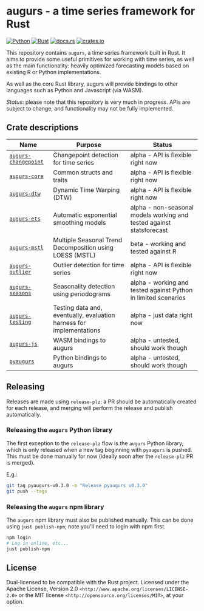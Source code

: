 # augurs - a time series framework for Rust

[![Python](https://github.com/grafana/augurs/actions/workflows/python.yml/badge.svg)](https://github.com/grafana/augurs/actions/workflows/python.yml)
[![Rust](https://github.com/grafana/augurs/actions/workflows/rust.yml/badge.svg)](https://github.com/grafana/augurs/actions/workflows/rust.yml)
[![docs.rs](https://docs.rs/augurs-core/badge.svg)](https://docs.rs/augurs-core)
[![crates.io](https://img.shields.io/crates/v/augurs-core.svg)](https://crates.io/crates/augurs-core)

This repository contains `augurs`, a time series framework built in Rust.
It aims to provide some useful primitives for working with time series,
as well as the main functionality: heavily optimized forecasting models
based on existing R or Python implementations.

As well as the core Rust library, augurs will provide bindings to other
languages such as Python and Javascript (via WASM).

*Status*: please note that this repository is very much in progress.
APIs are subject to change, and functionality may not be fully implemented.

## Crate descriptions

| Name                     | Purpose                                                              | Status                                                               |
| ------------------------ | -------------------------------------------------------------------- | -------------------------------------------------------------------- |
| [`augurs-changepoint`][] | Changepoint detection for time series                                | alpha - API is flexible right now                                    |
| [`augurs-core`][]        | Common structs and traits                                            | alpha - API is flexible right now                                    |
| [`augurs-dtw`][]         | Dynamic Time Warping (DTW)                                        | alpha - API is flexible right now                                    |
| [`augurs-ets`][]         | Automatic exponential smoothing models                               | alpha - non-seasonal models working and tested against statsforecast |
| [`augurs-mstl`][]        | Multiple Seasonal Trend Decomposition using LOESS (MSTL)             | beta - working and tested against R                                  |
| [`augurs-outlier`][]     | Outlier detection for time series                                    | alpha - API is flexible right now                                    |
| [`augurs-seasons`][]     | Seasonality detection using periodograms                             | alpha - working and tested against Python in limited scenarios       |
| [`augurs-testing`][]     | Testing data and, eventually, evaluation harness for implementations | alpha - just data right now                                          |
| [`augurs-js`][]          | WASM bindings to augurs                                              | alpha - untested, should work though                                 |
| [`pyaugurs`][]           | Python bindings to augurs                                            | alpha - untested, should work though                                 |

## Releasing

Releases are made using `release-plz`: a PR should be automatically created for each release, and merging will perform the release and publish automatically.

### Releasing the `augurs` Python library

The first exception to the `release-plz` flow is the `augurs` Python library, which is only released when a new tag beginning with `pyaugurs` is pushed. This must be done manually for now (ideally soon after the `release-plz` PR is merged).

E.g.:

```bash
git tag pyaugurs-v0.3.0 -m "Release pyaugurs v0.3.0"
git push --tags
```

### Releasing the `augurs` npm library

The `augurs` npm library must also be published manually. This can be done using `just publish-npm`; note you'll need to login with npm first.

```bash
npm login
# Log in online, etc...
just publish-npm
```

## License

Dual-licensed to be compatible with the Rust project.
Licensed under the Apache License, Version 2.0 `<http://www.apache.org/licenses/LICENSE-2.0>` or the MIT license `<http://opensource.org/licenses/MIT>`, at your option.

[`augurs-changepoint`]: https://crates.io/crates/augurs-changepoint
[`augurs-core`]: https://crates.io/crates/augurs-core
[`augurs-dtw`]: https://crates.io/crates/augurs-dtw
[`augurs-ets`]: https://crates.io/crates/augurs-ets
[`augurs-mstl`]: https://crates.io/crates/augurs-mstl
[`augurs-js`]: https://crates.io/crates/augurs-js
[`augurs-outlier`]: https://crates.io/crates/augurs-outlier
[`augurs-seasons`]: https://crates.io/crates/augurs-seasons
[`augurs-testing`]: https://crates.io/crates/augurs-testing
[`pyaugurs`]: https://crates.io/crates/pyaugurs
